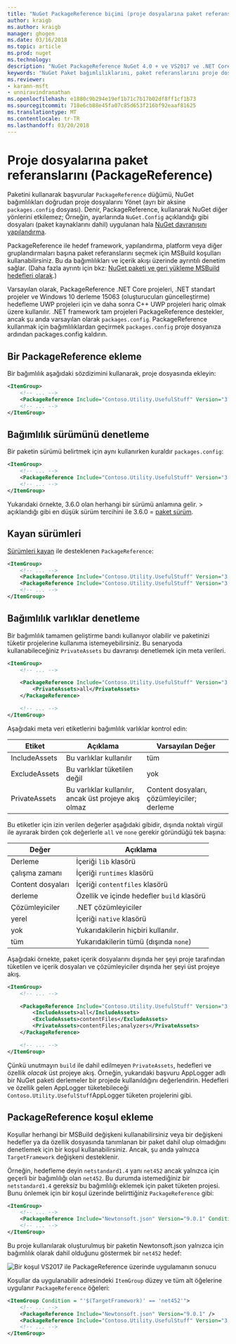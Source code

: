 ```yaml
---
title: "NuGet PackageReference biçimi (proje dosyalarına paket referanslarını) | Microsoft Docs"
author: kraigb
ms.author: kraigb
manager: ghogen
ms.date: 03/16/2018
ms.topic: article
ms.prod: nuget
ms.technology: 
description: "NuGet PackageReference NuGet 4.0 + ve VS2017 ve .NET Core 2.0 tarafından desteklenen gibi proje dosyalarına ayrıntıları"
keywords: "NuGet Paket bağımlılıklarını, paket referanslarını proje dosyalarını, PackageReference, packages.config VS2017, Visual Studio 2017, NuGet 4, .NET Core 2.0"
ms.reviewer:
- karann-msft
- unniravindranathan
ms.openlocfilehash: e1880c9b294e19ef1b71c7b17b02df8ff1cf1b73
ms.sourcegitcommit: 718e6cb88e45fa07c85d653f216bf92eaaf81625
ms.translationtype: MT
ms.contentlocale: tr-TR
ms.lasthandoff: 03/20/2018
---
```

# <a name="package-references-packagereference-in-project-files"></a>Proje dosyalarına paket referanslarını (PackageReference)

Paketini kullanarak başvurular `PackageReference` düğümü, NuGet bağımlılıkları doğrudan proje dosyalarını Yönet (ayrı bir aksine `packages.config` dosyası). Denir, PackageReference, kullanarak NuGet diğer yönlerini etkilemez; Örneğin, ayarlarında `NuGet.Config` açıklandığı gibi dosyaları (paket kaynaklarını dahil) uygulanan hala [NuGet davranışını yapılandırma](configuring-nuget-behavior.md).

PackageReference ile hedef framework, yapılandırma, platform veya diğer gruplandırmaları başına paket referanslarını seçmek için MSBuild koşulları kullanabilirsiniz. Bu da bağımlılıkları ve içerik akışı üzerinde ayrıntılı denetim sağlar. (Daha fazla ayrıntı için bkz: [NuGet paketi ve geri yükleme MSBuild hedefleri olarak](../reference/msbuild-targets.md).)

Varsayılan olarak, PackageReference .NET Core projeleri, .NET standart projeler ve Windows 10 derleme 15063 (oluşturucuları güncelleştirme) hedefleme UWP projeleri için ve daha sonra C++ UWP projeleri hariç olmak üzere kullanılır. .NET framework tam projeleri PackageReference destekler, ancak şu anda varsayılan olarak `packages.config`. PackageReference kullanmak için bağımlılıklardan geçirmek `packages.config` proje dosyanıza ardından packages.config kaldırın.

## <a name="adding-a-packagereference"></a>Bir PackageReference ekleme

Bir bağımlılık aşağıdaki sözdizimini kullanarak, proje dosyasında ekleyin:

```xml
<ItemGroup>
    <!-- ... -->
    <PackageReference Include="Contoso.Utility.UsefulStuff" Version="3.6.0" />
    <!-- ... -->
</ItemGroup>
```

## <a name="controlling-dependency-version"></a>Bağımlılık sürümünü denetleme

Bir paketin sürümü belirtmek için aynı kullanırken kuraldır `packages.config`:

```xml
<ItemGroup>
    <!-- ... -->
    <PackageReference Include="Contoso.Utility.UsefulStuff" Version="3.6.0" />
    <!-- ... -->
</ItemGroup>
```

Yukarıdaki örnekte, 3.6.0 olan herhangi bir sürümü anlamına gelir. > açıklandığı gibi en düşük sürüm tercihini ile 3.6.0 = [paket sürüm](../reference/package-versioning.md#version-ranges-and-wildcards).

## <a name="floating-versions"></a>Kayan sürümleri

[Sürümleri kayan](../consume-packages/dependency-resolution.md#floating-versions) ile desteklenen `PackageReference`:

```xml
<ItemGroup>
    <!-- ... -->
    <PackageReference Include="Contoso.Utility.UsefulStuff" Version="3.6.*" />
    <PackageReference Include="Contoso.Utility.UsefulStuff" Version="3.6.0-beta*" />
    <!-- ... -->
</ItemGroup>
```

## <a name="controlling-dependency-assets"></a>Bağımlılık varlıklar denetleme

Bir bağımlılık tamamen geliştirme bandı kullanıyor olabilir ve paketinizi tüketir projelerine kullanıma istemeyebilirsiniz. Bu senaryoda kullanabileceğiniz `PrivateAssets` bu davranışı denetlemek için meta verileri.

```xml
<ItemGroup>
    <!-- ... -->

    <PackageReference Include="Contoso.Utility.UsefulStuff" Version="3.6.0">
        <PrivateAssets>all</PrivateAssets>
    </PackageReference>

    <!-- ... -->
</ItemGroup>
```

Aşağıdaki meta veri etiketlerini bağımlılık varlıklar kontrol edin:

| Etiket | Açıklama | Varsayılan Değer |
| --- | --- | --- |
| IncludeAssets | Bu varlıklar kullanılır | tüm |
| ExcludeAssets | Bu varlıklar tüketilen değil | yok |
| PrivateAssets | Bu varlıklar kullanılır, ancak üst projeye akış olmaz | Content dosyaları, çözümleyiciler; derleme |

Bu etiketler için izin verilen değerler aşağıdaki gibidir, dışında noktalı virgül ile ayırarak birden çok değerlerle `all` ve `none` gerekir göründüğü tek başına:

| Değer | Açıklama |
| --- | ---
| Derleme | İçeriği `lib` klasörü |
| çalışma zamanı | İçeriği `runtimes` klasörü |
| Content dosyaları | İçeriği `contentfiles` klasörü |
| derleme | Özellik ve içinde hedefler `build` klasörü |
| Çözümleyiciler | .NET çözümleyiciler |
| yerel | İçeriği `native` klasörü |
| yok | Yukarıdakilerin hiçbiri kullanılır. |
| tüm | Yukarıdakilerin tümü (dışında `none`) |

Aşağıdaki örnekte, paket içerik dosyalarını dışında her şeyi proje tarafından tüketilen ve içerik dosyaları ve çözümleyiciler dışında her şeyi üst projeye akış.

```xml
<ItemGroup>
    <!-- ... -->

    <PackageReference Include="Contoso.Utility.UsefulStuff" Version="3.6.0">
        <IncludeAssets>all</IncludeAssets>
        <ExcludeAssets>contentFiles</ExcludeAssets>
        <PrivateAssets>contentFiles;analyzers</PrivateAssets>
    </PackageReference>

    <!-- ... -->
</ItemGroup>
```

Çünkü unutmayın `build` ile dahil edilmeyen `PrivateAssets`, hedefleri ve özellik *olacak* üst projeye akış. Örneğin, yukarıdaki başvuru AppLogger adlı bir NuGet paketi derlemeler bir projede kullanıldığını değerlendirin. Hedefleri ve özellik gelen AppLogger tüketebileceği `Contoso.Utility.UsefulStuff`AppLogger tüketen projelerini gibi.

## <a name="adding-a-packagereference-condition"></a>PackageReference koşul ekleme

Koşullar herhangi bir MSBuild değişkeni kullanabilirsiniz veya bir değişkeni hedefler ya da özellik dosyasında tanımlanan bir paket dahil olup olmadığını denetlemek için bir koşul kullanabilirsiniz. Ancak, şu anda yalnızca `TargetFramework` değişkeni desteklenir.

Örneğin, hedefleme deyin `netstandard1.4` yanı `net452` ancak yalnızca için geçerli bir bağımlılığı olan `net452`. Bu durumda istemediğiniz bir `netstandard1.4` gereksiz bu bağımlılığı eklemek için paket tüketen projesi. Bunu önlemek için bir koşul üzerinde belirttiğiniz `PackageReference` gibi:

```xml
<ItemGroup>
    <!-- ... -->
    <PackageReference Include="Newtonsoft.json" Version="9.0.1" Condition="'$(TargetFramework)' == 'net452'" />
    <!-- ... -->
</ItemGroup>
```

Bu proje kullanılarak oluşturulmuş bir paketin Newtonsoft.json yalnızca için bağımlılık olarak dahil olduğunu göstermek bir `net452` hedef:

![Bir koşul VS2017 ile PackageReference üzerinde uygulamanın sonucu](media/PackageReference-Condition.png)

Koşullar da uygulanabilir adresindeki `ItemGroup` düzey ve tüm alt öğelerine uygulanır `PackageReference` öğeleri:

```xml
<ItemGroup Condition = "'$(TargetFramework)' == 'net452'">
    <!-- ... -->
    <PackageReference Include="Newtonsoft.json" Version="9.0.1" />
    <PackageReference Include="Contoso.Utility.UsefulStuff" Version="3.6.0" />
    <!-- ... -->
</ItemGroup>
```
